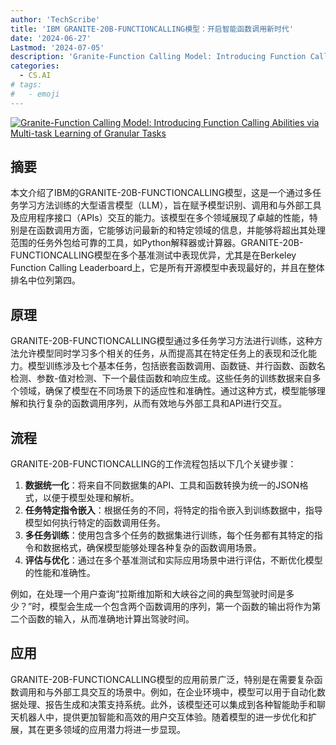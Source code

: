 ```yaml
---
author: 'TechScribe'
title: 'IBM GRANITE-20B-FUNCTIONCALLING模型：开启智能函数调用新时代'
date: '2024-06-27'
Lastmod: '2024-07-05'
description: 'Granite-Function Calling Model: Introducing Function Calling Abilities via Multi-task Learning of Granular Tasks'
categories:
  - CS.AI
# tags:
#   - emoji
---
```


[![Granite-Function Calling Model: Introducing Function Calling Abilities via Multi-task Learning of Granular Tasks](https://arxiv-research-1301205113.cos.ap-guangzhou.myqcloud.com/images/2407.00121v1.pdf_0.jpg)](https://arxiv.org/abs/2407.00121v1)

## 摘要

本文介绍了IBM的GRANITE-20B-FUNCTIONCALLING模型，这是一个通过多任务学习方法训练的大型语言模型（LLM），旨在赋予模型识别、调用和与外部工具及应用程序接口（APIs）交互的能力。该模型在多个领域展现了卓越的性能，特别是在函数调用方面，它能够访问最新的和特定领域的信息，并能够将超出其处理范围的任务外包给可靠的工具，如Python解释器或计算器。GRANITE-20B-FUNCTIONCALLING模型在多个基准测试中表现优异，尤其是在Berkeley Function Calling Leaderboard上，它是所有开源模型中表现最好的，并且在整体排名中位列第四。<!--more-->

## 原理

GRANITE-20B-FUNCTIONCALLING模型通过多任务学习方法进行训练，这种方法允许模型同时学习多个相关的任务，从而提高其在特定任务上的表现和泛化能力。模型训练涉及七个基本任务，包括嵌套函数调用、函数链、并行函数、函数名检测、参数-值对检测、下一个最佳函数和响应生成。这些任务的训练数据来自多个领域，确保了模型在不同场景下的适应性和准确性。通过这种方式，模型能够理解和执行复杂的函数调用序列，从而有效地与外部工具和API进行交互。

## 流程

GRANITE-20B-FUNCTIONCALLING的工作流程包括以下几个关键步骤：
1. **数据统一化**：将来自不同数据集的API、工具和函数转换为统一的JSON格式，以便于模型处理和解析。
2. **任务特定指令嵌入**：根据任务的不同，将特定的指令嵌入到训练数据中，指导模型如何执行特定的函数调用任务。
3. **多任务训练**：使用包含多个任务的数据集进行训练，每个任务都有其特定的指令和数据格式，确保模型能够处理各种复杂的函数调用场景。
4. **评估与优化**：通过在多个基准测试和实际应用场景中进行评估，不断优化模型的性能和准确性。

例如，在处理一个用户查询“拉斯维加斯和大峡谷之间的典型驾驶时间是多少？”时，模型会生成一个包含两个函数调用的序列，第一个函数的输出将作为第二个函数的输入，从而准确地计算出驾驶时间。

## 应用

GRANITE-20B-FUNCTIONCALLING模型的应用前景广泛，特别是在需要复杂函数调用和与外部工具交互的场景中。例如，在企业环境中，模型可以用于自动化数据处理、报告生成和决策支持系统。此外，该模型还可以集成到各种智能助手和聊天机器人中，提供更加智能和高效的用户交互体验。随着模型的进一步优化和扩展，其在更多领域的应用潜力将进一步显现。